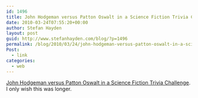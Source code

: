 ```yaml
---
id: 1496
title: John Hodgeman versus Patton Oswalt in a Science Fiction Trivia Challenge
date: 2010-03-24T07:55:20+00:00
author: Stefan Hayden
layout: post
guid: http://www.stefanhayden.com/blog/?p=1496
permalink: /blog/2010/03/24/john-hodgeman-versus-patton-oswalt-in-a-science-fiction-trivia-challenge/
Post:
  - link
categories:
  - web
---
```

<a href="http://blog.wfmu.org/freeform/2010/03/science-fiction-trivia-challenge-john-hodgman-vs-patton-oswalt-.html">John Hodgeman versus Patton Oswalt in a Science Fiction Trivia Challenge</a>. I only wish this was longer.